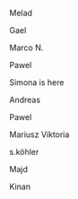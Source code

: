 
Melad

Gael 

Marco N.


Pawel

Simona is here

Andreas


Pawel

Mariusz
Viktoria

s.köhler

Majd

Kinan
